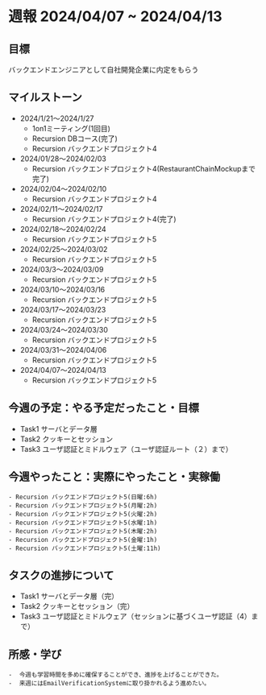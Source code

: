 # 週報 2024/04/07 ~ 2024/04/13

## 目標
バックエンドエンジニアとして自社開発企業に内定をもらう

## マイルストーン
- 2024/1/21〜2024/1/27
    - 1on1ミーティング(1回目)
    - Recursion DBコース(完了)
    - Recursion バックエンドプロジェクト4
- 2024/01/28〜2024/02/03
    - Recursion バックエンドプロジェクト4(RestaurantChainMockupまで完了)
- 2024/02/04〜2024/02/10
    - Recursion バックエンドプロジェクト4
- 2024/02/11〜2024/02/17
    - Recursion バックエンドプロジェクト4(完了)
- 2024/02/18〜2024/02/24
    - Recursion バックエンドプロジェクト5
- 2024/02/25〜2024/03/02
    - Recursion バックエンドプロジェクト5
- 2024/03/3〜2024/03/09
    - Recursion バックエンドプロジェクト5
- 2024/03/10〜2024/03/16
    - Recursion バックエンドプロジェクト5
- 2024/03/17〜2024/03/23
    - Recursion バックエンドプロジェクト5
- 2024/03/24〜2024/03/30
    - Recursion バックエンドプロジェクト5
- 2024/03/31〜2024/04/06
    - Recursion バックエンドプロジェクト5
- 2024/04/07〜2024/04/13
    - Recursion バックエンドプロジェクト5
## 今週の予定：やる予定だったこと・目標

- Task1  サーバとデータ層
- Task2  クッキーとセッション
- Task3  ユーザ認証とミドルウェア（ユーザ認証ルート（２）まで）

## 今週やったこと：実際にやったこと・実稼働
    - Recursion バックエンドプロジェクト5(日曜:6h)
    - Recursion バックエンドプロジェクト5(月曜:2h)
    - Recursion バックエンドプロジェクト5(火曜:2h)
    - Recursion バックエンドプロジェクト5(水曜:1h)
    - Recursion バックエンドプロジェクト5(木曜:2h)
    - Recursion バックエンドプロジェクト5(金曜:1h)
    - Recursion バックエンドプロジェクト5(土曜:11h)

## タスクの進捗について
- Task1  サーバとデータ層（完）
- Task2  クッキーとセッション（完）
- Task3  ユーザ認証とミドルウェア（セッションに基づくユーザ認証（4）まで）


## 所感・学び
    -  今週も学習時間を多めに確保することができ、進捗を上げることができた。
    -  来週にはEmailVerificationSystemに取り掛かれるよう進めたい。

